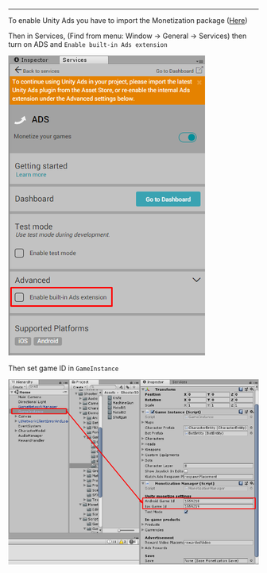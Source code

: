* * *

To enable Unity Ads you have to import the Monetization package ([Here](https://assetstore.unity.com/packages/add-ons/services/unity-monetization-3-3-0-66123)) 

Then in Services, (Find from menu: Window → General → Services) then turn on ADS and `Enable built-in Ads extension`

![](../images/ads-01.png)

Then set game ID in `GameInstance`

![](../images/ads-02.png)
